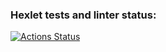 ### Hexlet tests and linter status:
[![Actions Status](https://github.com/ansuleymanova/python-project-lvl1/workflows/hexlet-check/badge.svg)](https://github.com/ansuleymanova/python-project-lvl1/actions)
